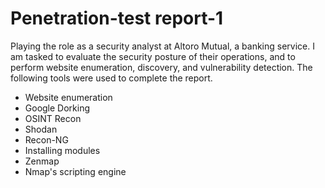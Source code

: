 # Penetration-test report-1
Playing the role as a security analyst at Altoro Mutual, a banking service. I am tasked to evaluate the security posture of their operations, and to perform website enumeration, discovery, and vulnerability detection. 
The following tools were used to complete the report.
 * Website enumeration
 * Google Dorking
 * OSINT Recon
 * Shodan
 * Recon-NG
 * Installing modules
 * Zenmap
 * Nmap's scripting engine
